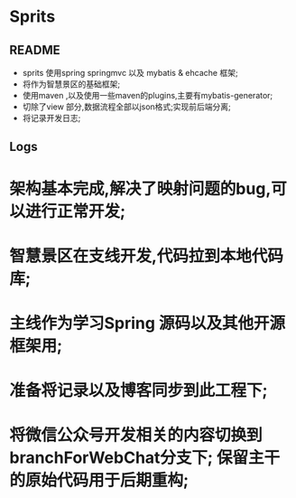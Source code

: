 # Sprits
## README
   * sprits 使用spring springmvc 以及 mybatis & ehcache 框架;
   * 将作为智慧景区的基础框架;
   * 使用maven ,以及使用一些maven的plugins,主要有mybatis-generator;
   * 切除了view 部分,数据流程全部以json格式;实现前后端分离;
   * 将记录开发日志;

## Logs
  # 架构基本完成,解决了映射问题的bug,可以进行正常开发;

  # 智慧景区在支线开发,代码拉到本地代码库;
  # 主线作为学习Spring 源码以及其他开源框架用;
  # 准备将记录以及博客同步到此工程下;
  # 将微信公众号开发相关的内容切换到branchForWebChat分支下; 保留主干的原始代码用于后期重构;


   